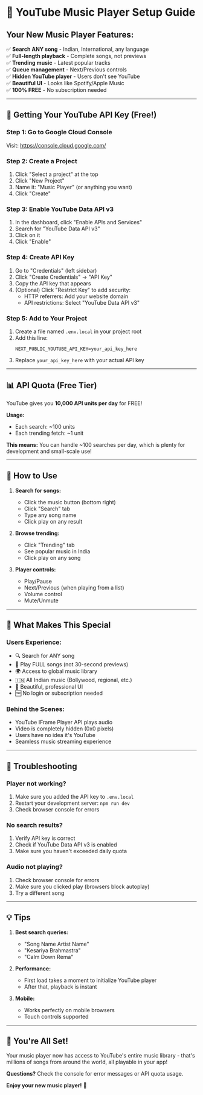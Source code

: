 # 🎵 YouTube Music Player Setup Guide

## Your New Music Player Features:

✅ **Search ANY song** - Indian, International, any language  
✅ **Full-length playback** - Complete songs, not previews  
✅ **Trending music** - Latest popular tracks  
✅ **Queue management** - Next/Previous controls  
✅ **Hidden YouTube player** - Users don't see YouTube  
✅ **Beautiful UI** - Looks like Spotify/Apple Music  
✅ **100% FREE** - No subscription needed  

---

## 🔑 Getting Your YouTube API Key (Free!)

### Step 1: Go to Google Cloud Console
Visit: https://console.cloud.google.com/

### Step 2: Create a Project
1. Click "Select a project" at the top
2. Click "New Project"
3. Name it: "Music Player" (or anything you want)
4. Click "Create"

### Step 3: Enable YouTube Data API v3
1. In the dashboard, click "Enable APIs and Services"
2. Search for "YouTube Data API v3"
3. Click on it
4. Click "Enable"

### Step 4: Create API Key
1. Go to "Credentials" (left sidebar)
2. Click "Create Credentials" → "API Key"
3. Copy the API key that appears
4. (Optional) Click "Restrict Key" to add security:
   - HTTP referrers: Add your website domain
   - API restrictions: Select "YouTube Data API v3"

### Step 5: Add to Your Project
1. Create a file named `.env.local` in your project root
2. Add this line:
   ```
   NEXT_PUBLIC_YOUTUBE_API_KEY=your_api_key_here
   ```
3. Replace `your_api_key_here` with your actual API key

---

## 📊 API Quota (Free Tier)

YouTube gives you **10,000 API units per day** for FREE!

**Usage:**
- Each search: ~100 units
- Each trending fetch: ~1 unit

**This means:** You can handle ~100 searches per day, which is plenty for development and small-scale use!

---

## 🚀 How to Use

1. **Search for songs:**
   - Click the music button (bottom right)
   - Click "Search" tab
   - Type any song name
   - Click play on any result

2. **Browse trending:**
   - Click "Trending" tab
   - See popular music in India
   - Click play on any song

3. **Player controls:**
   - Play/Pause
   - Next/Previous (when playing from a list)
   - Volume control
   - Mute/Unmute

---

## 🎯 What Makes This Special

### Users Experience:
- 🔍 Search for ANY song
- 🎵 Play FULL songs (not 30-second previews)
- 🌍 Access to global music library
- 🇮🇳 All Indian music (Bollywood, regional, etc.)
- 🎨 Beautiful, professional UI
- 🆓 No login or subscription needed

### Behind the Scenes:
- YouTube IFrame Player API plays audio
- Video is completely hidden (0x0 pixels)
- Users have no idea it's YouTube
- Seamless music streaming experience

---

## 🐛 Troubleshooting

### Player not working?
1. Make sure you added the API key to `.env.local`
2. Restart your development server: `npm run dev`
3. Check browser console for errors

### No search results?
1. Verify API key is correct
2. Check if YouTube Data API v3 is enabled
3. Make sure you haven't exceeded daily quota

### Audio not playing?
1. Check browser console for errors
2. Make sure you clicked play (browsers block autoplay)
3. Try a different song

---

## 💡 Tips

1. **Best search queries:**
   - "Song Name Artist Name"
   - "Kesariya Brahmastra"
   - "Calm Down Rema"

2. **Performance:**
   - First load takes a moment to initialize YouTube player
   - After that, playback is instant

3. **Mobile:**
   - Works perfectly on mobile browsers
   - Touch controls supported

---

## 🎉 You're All Set!

Your music player now has access to YouTube's entire music library - that's millions of songs from around the world, all playable in your app!

**Questions?** Check the console for error messages or API quota usage.

**Enjoy your new music player!** 🎵

